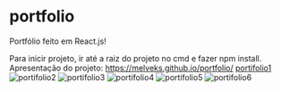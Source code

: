 # portfolio

Portfólio feito em React.js!

Para inicir projeto, ir até a raiz do projeto no cmd e fazer npm install.
Apresentação do projeto:
https://melveks.github.io/portfolio/
[portifolio1](https://user-images.githubusercontent.com/101298802/181936653-2d2fb808-d122-4205-89c0-98781a9ba145.png)
![portifolio2](https://user-images.githubusercontent.com/101298802/181936660-1cf8b1df-01be-4324-8baa-904d32ff2253.png)
![portifolio3](https://user-images.githubusercontent.com/101298802/181936665-ab5e684a-798f-4476-b383-a427180293ac.png)
![portifolio4](https://user-images.githubusercontent.com/101298802/181936668-2e50df68-5628-44fa-99e3-43144aa19795.png)
![portifolio5](https://user-images.githubusercontent.com/101298802/181936675-ecc962f5-a624-474e-b598-aed77bcbf82a.png)
![portifolio6](https://user-images.githubusercontent.com/101298802/181936682-7ccbc0fa-c1ca-45b9-b0d8-77b25adccff4.png)


